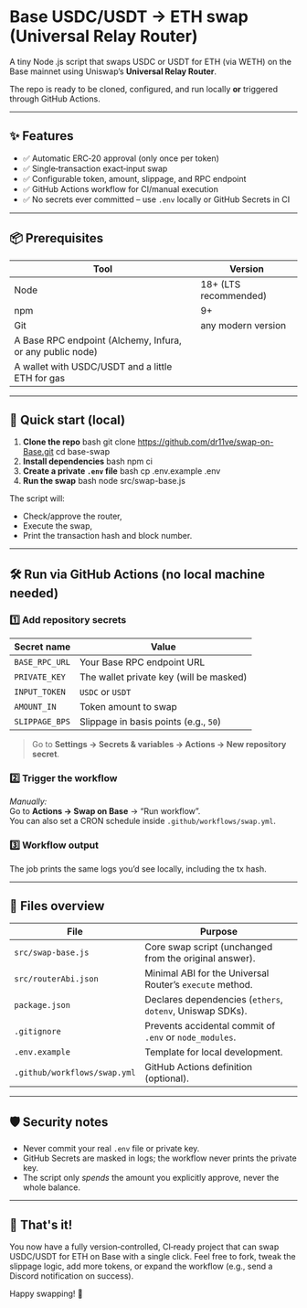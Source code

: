 # Base USDC/USDT → ETH swap (Universal Relay Router)

A tiny Node .js script that swaps USDC or USDT for ETH (via WETH) on the Base
mainnet using Uniswap’s **Universal Relay Router**.  

The repo is ready to be cloned, configured, and run locally **or** triggered
through GitHub Actions.

---

## ✨ Features

* ✅ Automatic ERC‑20 approval (only once per token)
* ✅ Single‑transaction exact‑input swap
* ✅ Configurable token, amount, slippage, and RPC endpoint
* ✅ GitHub Actions workflow for CI/manual execution
* ✅ No secrets ever committed – use `.env` locally or GitHub Secrets in CI

---

## 📦 Prerequisites

| Tool | Version |
|------|---------|
| Node | 18+ (LTS recommended) |
| npm  | 9+ |
| Git  | any modern version |
| A Base RPC endpoint (Alchemy, Infura, or any public node) |
| A wallet with USDC/USDT and a little ETH for gas |

---

## 🚀 Quick start (local)

1. **Clone the repo**
bash git clone https://github.com/dr11ve/swap-on-Base.git cd base-swap
2. **Install dependencies**
bash npm ci
3. **Create a private `.env` file**
bash cp .env.example .env
4. **Run the swap**
bash node src/swap-base.js


 The script will:
   * Check/approve the router,
   * Execute the swap,
   * Print the transaction hash and block number.

---

## 🛠️ Run via GitHub Actions (no local machine needed)

### 1️⃣ Add repository secrets

| Secret name | Value |
|-------------|-------|
| `BASE_RPC_URL` | Your Base RPC endpoint URL |
| `PRIVATE_KEY`  | The wallet private key (will be masked) |
| `INPUT_TOKEN`  | `USDC` or `USDT` |
| `AMOUNT_IN`    | Token amount to swap |
| `SLIPPAGE_BPS` | Slippage in basis points (e.g., `50`) |

> Go to **Settings → Secrets & variables → Actions → New repository secret**.

### 2️⃣ Trigger the workflow

*Manually:*  
Go to **Actions → Swap on Base** → “Run workflow”.  
You can also set a CRON schedule inside `.github/workflows/swap.yml`.

### 3️⃣ Workflow output

The job prints the same logs you’d see locally, including the tx hash.

---

## 📁 Files overview

| File | Purpose |
|------|---------|
| `src/swap-base.js` | Core swap script (unchanged from the original answer). |
| `src/routerAbi.json` | Minimal ABI for the Universal Router’s `execute` method. |
| `package.json` | Declares dependencies (`ethers`, `dotenv`, Uniswap SDKs). |
| `.gitignore` | Prevents accidental commit of `.env` or `node_modules`. |
| `.env.example` | Template for local development. |
| `.github/workflows/swap.yml` | GitHub Actions definition (optional). |

---

## 🛡️ Security notes

* Never commit your real `.env` file or private key.  
* GitHub Secrets are masked in logs; the workflow never prints the private key.  
* The script only *spends* the amount you explicitly approve, never the whole balance.  

---

## 🎉 That's it!

You now have a fully version‑controlled, CI‑ready project that can swap USDC/USDT
for ETH on Base with a single click. Feel free to fork, tweak the slippage
logic, add more tokens, or expand the workflow (e.g., send a Discord notification
on success).

Happy swapping! 🚀

